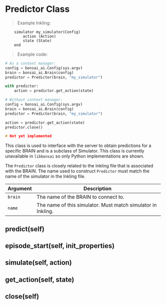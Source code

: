 # Predictor Class

> Example Inkling:

```inkling
    simulator my_simulator(Config)
        action (Action)
        state (State)
    end
```

> Example code:

```python
# As a context manager:
config = bonsai_ai.Config(sys.argv)
brain = bonsai_ai.Brain(config)
predictor = Predictor(brain, "my_simulator")

with predictor:
    action = predictor.get_action(state)

# Without context manager:
config = bonsai_ai.Config(sys.argv)
brain = bonsai_ai.Brain(config)
predictor = Predictor(brain, "my_simulator")

action = predictor.get_action(state)
predictor.close()
```

```cpp
# Not yet implemented
```

This class is used to interface with the server to obtain predictions for a specific BRAIN and
is a subclass of Simulator. This class is currently unavailable in `libbonsai` so only Python
implementations are shown.

The `Predictor` class is closely related to the Inkling file that is associated with the BRAIN.
The name used to construct `Predictor` must match the name of the simulator in the Inkling file.

| Argument | Description |
| ---      | ---         |
|`brain`   | The name of the BRAIN to connect to. |
|`name`    | The name of this simulator. Must match simulator in Inkling. |


## predict(self)

## episode_start(self, init_properties)

## simulate(self, action)

## get_action(self, state)

## close(self)